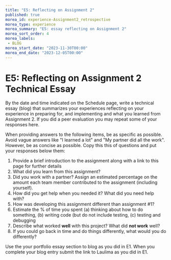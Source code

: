 ```yaml
---
title: "E5: Reflecting on Assignment 2"
published: true
morea_id: experience-Assignment2_retrospective
morea_type: experience
morea_summary: "E5: essay reflecting on Assignment 2"
morea_sort_order: 4
morea_labels:
 - BLOG
morea_start_date: "2023-11-30T00:00"
morea_end_date: "2023-12-05T00:00"
---
```


# E5: Reflecting on Assignment 2 Technical Essay

By the date and time indicated on the Schedule page, 
write a technical essay (blog) that summarizes your experiences 
reflecting on your experience in preparing for, and implementing and what you learned from Assignment 2. If you did a peer evaluation you may repeat some of your responses here. 

When providing answers to the following items, be as specific as possible. Avoid vague answers like "I learned a lot" and "My partner did all the work". However, be as concise as possible. Copy this this of questions and put your responses below them:

 1. Provide a brief introduction to the assignment along with a link to this page for further details
 2.  What did you learn from this assignment?
 3.  Did you work with a partner? Assign an estimated percentage on the amount each team member contributed to the assignment (including yourself).
 4.  How did you get help when you needed it? What did you need help with?
 5.  How was developing this assignment different than assignment #1?
 6.  Estimate the % of time you spent (a) thinking about how to do something, (b) writing code (but do not include testing, (c) testing and debugging
 6.  Describe what worked **well** with this project? What did **not work** well?
 7.  If you could go back in time and do things differently, what would you do differently? 

Use the your portfolio essay section to blog as you did in E1. When you complete your blog entry submit the link to Laulima as you did in E1.